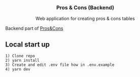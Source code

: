 <h3 align="center">
  Pros & Cons (Backend)
</h3>

<p align="center">
  Web application for creating pros & cons tables
</p>

Backend part of [Pros&Cons](https://github.com/NiFos/pros_cons_frontend)

## Local start up

```
1) Clone repo
2) yarn install
3) Create and edit .env file how in .env.example
4) yarn dev
```
